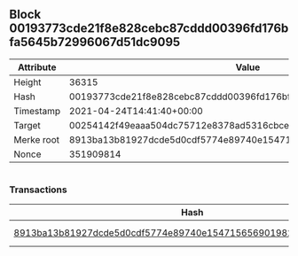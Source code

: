 ## Block 00193773cde21f8e828cebc87cddd00396fd176bfa5645b72996067d51dc9095

Attribute | Value
--- | ---
Height | 36315
Hash | 00193773cde21f8e828cebc87cddd00396fd176bfa5645b72996067d51dc9095
Timestamp | 2021-04-24T14:41:40+00:00
Target | 00254142f49eaaa504dc75712e8378ad5316cbcead634704b3734b6271167cc4
Merke root | 8913ba13b81927dcde5d0cdf5774e89740e154715656901982eb516edb537e31
Nonce | 351909814

```

```

### Transactions

Hash | Amount
--- | ---
[8913ba13b81927dcde5d0cdf5774e89740e154715656901982eb516edb537e31](8913ba13b81927dcde5d0cdf5774e89740e154715656901982eb516edb537e31.md) | 10.00000000 SKEPTI 
